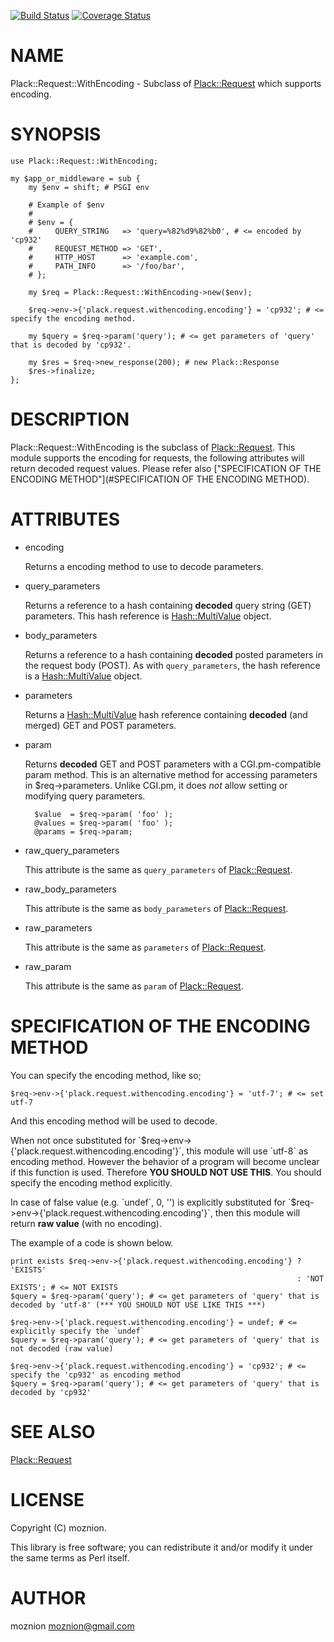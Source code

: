 [![Build Status](https://travis-ci.org/moznion/Plack-Request-WithEncoding.png?branch=master)](https://travis-ci.org/moznion/Plack-Request-WithEncoding) [![Coverage Status](https://coveralls.io/repos/moznion/Plack-Request-WithEncoding/badge.png?branch=master)](https://coveralls.io/r/moznion/Plack-Request-WithEncoding?branch=master)
# NAME

Plack::Request::WithEncoding - Subclass of [Plack::Request](http://search.cpan.org/perldoc?Plack::Request) which supports encoding.

# SYNOPSIS

    use Plack::Request::WithEncoding;

    my $app_or_middleware = sub {
        my $env = shift; # PSGI env

        # Example of $env
        #
        # $env = {
        #     QUERY_STRING   => 'query=%82%d9%82%b0', # <= encoded by 'cp932'
        #     REQUEST_METHOD => 'GET',
        #     HTTP_HOST      => 'example.com',
        #     PATH_INFO      => '/foo/bar',
        # };

        my $req = Plack::Request::WithEncoding->new($env);

        $req->env->{'plack.request.withencoding.encoding'} = 'cp932'; # <= specify the encoding method.

        my $query = $req->param('query'); # <= get parameters of 'query' that is decoded by 'cp932'.

        my $res = $req->new_response(200); # new Plack::Response
        $res->finalize;
    };

# DESCRIPTION

Plack::Request::WithEncoding is the subclass of [Plack::Request](http://search.cpan.org/perldoc?Plack::Request).
This module supports the encoding for requests, the following attributes will return decoded request values.
Please refer also ["SPECIFICATION OF THE ENCODING METHOD"](#SPECIFICATION OF THE ENCODING METHOD).

# ATTRIBUTES

- encoding

    Returns a encoding method to use to decode parameters.

- query\_parameters

    Returns a reference to a hash containing __decoded__ query string (GET)
    parameters. This hash reference is [Hash::MultiValue](http://search.cpan.org/perldoc?Hash::MultiValue) object.

- body\_parameters

    Returns a reference to a hash containing __decoded__ posted parameters in the
    request body (POST). As with `query_parameters`, the hash
    reference is a [Hash::MultiValue](http://search.cpan.org/perldoc?Hash::MultiValue) object.

- parameters

    Returns a [Hash::MultiValue](http://search.cpan.org/perldoc?Hash::MultiValue) hash reference containing __decoded__ (and merged) GET
    and POST parameters.

- param

    Returns __decoded__ GET and POST parameters with a CGI.pm-compatible param
    method. This is an alternative method for accessing parameters in
    $req->parameters. Unlike CGI.pm, it does _not_ allow
    setting or modifying query parameters.

        $value  = $req->param( 'foo' );
        @values = $req->param( 'foo' );
        @params = $req->param;

- raw\_query\_parameters

    This attribute is the same as `query_parameters` of [Plack::Request](http://search.cpan.org/perldoc?Plack::Request).

- raw\_body\_parameters

    This attribute is the same as `body_parameters` of [Plack::Request](http://search.cpan.org/perldoc?Plack::Request).

- raw\_parameters

    This attribute is the same as `parameters` of [Plack::Request](http://search.cpan.org/perldoc?Plack::Request).

- raw\_param

    This attribute is the same as `param` of [Plack::Request](http://search.cpan.org/perldoc?Plack::Request).

# SPECIFICATION OF THE ENCODING METHOD

You can specify the encoding method, like so;

    $req->env->{'plack.request.withencoding.encoding'} = 'utf-7'; # <= set utf-7

And this encoding method will be used to decode.

When not once substituted for \`$req->env->{'plack.request.withencoding.encoding'}\`,
this module will use \`utf-8\` as encoding method.
However the behavior of a program will become unclear if this function is used. Therefore __YOU SHOULD NOT USE THIS__.
You should specify the encoding method explicitly.

In case of false value (e.g. \`undef\`, 0, '') is explicitly substituted for \`$req->env->{'plack.request.withencoding.encoding'}\`,
then this module will return __raw value__ (with no encoding).

The example of a code is shown below.

    print exists $req->env->{'plack.request.withencoding.encoding'} ? 'EXISTS'
                                                                    : 'NOT EXISTS'; # <= NOT EXISTS
    $query = $req->param('query'); # <= get parameters of 'query' that is decoded by 'utf-8' (*** YOU SHOULD NOT USE LIKE THIS ***)

    $req->env->{'plack.request.withencoding.encoding'} = undef; # <= explicitly specify the `undef`
    $query = $req->param('query'); # <= get parameters of 'query' that is not decoded (raw value)

    $req->env->{'plack.request.withencoding.encoding'} = 'cp932'; # <= specify the 'cp932' as encoding method
    $query = $req->param('query'); # <= get parameters of 'query' that is decoded by 'cp932'

# SEE ALSO

[Plack::Request](http://search.cpan.org/perldoc?Plack::Request)

# LICENSE

Copyright (C) moznion.

This library is free software; you can redistribute it and/or modify
it under the same terms as Perl itself.

# AUTHOR

moznion <moznion@gmail.com>
